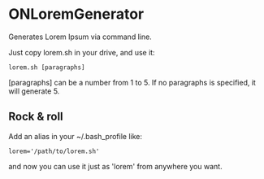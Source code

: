 ONLoremGenerator
================

Generates Lorem Ipsum via command line.

Just copy lorem.sh in your drive, and use it:

```
lorem.sh [paragraphs]
```

[paragraphs] can be a number from 1 to 5. If no paragraphs is specified, it will generate 5.

Rock & roll
----------------

Add an alias in your ~/.bash_profile like:

```
lorem='/path/to/lorem.sh'
```

and now you can use it just as 'lorem' from anywhere you want.
